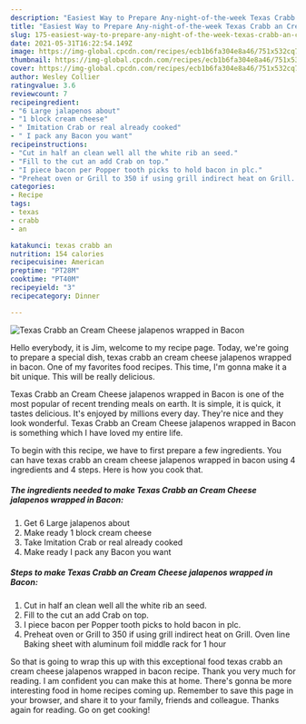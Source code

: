 ```yaml
---
description: "Easiest Way to Prepare Any-night-of-the-week Texas Crabb an Cream Cheese jalapenos wrapped in Bacon"
title: "Easiest Way to Prepare Any-night-of-the-week Texas Crabb an Cream Cheese jalapenos wrapped in Bacon"
slug: 175-easiest-way-to-prepare-any-night-of-the-week-texas-crabb-an-cream-cheese-jalapenos-wrapped-in-bacon
date: 2021-05-31T16:22:54.149Z
image: https://img-global.cpcdn.com/recipes/ecb1b6fa304e8a46/751x532cq70/texas-crabb-an-cream-cheese-jalapenos-wrapped-in-bacon-recipe-main-photo.jpg
thumbnail: https://img-global.cpcdn.com/recipes/ecb1b6fa304e8a46/751x532cq70/texas-crabb-an-cream-cheese-jalapenos-wrapped-in-bacon-recipe-main-photo.jpg
cover: https://img-global.cpcdn.com/recipes/ecb1b6fa304e8a46/751x532cq70/texas-crabb-an-cream-cheese-jalapenos-wrapped-in-bacon-recipe-main-photo.jpg
author: Wesley Collier
ratingvalue: 3.6
reviewcount: 7
recipeingredient:
- "6 Large jalapenos about"
- "1 block cream cheese"
- " Imitation Crab or real already cooked"
- " I pack any Bacon you want"
recipeinstructions:
- "Cut in half an clean well all the white rib an seed."
- "Fill to the cut an add Crab on top."
- "I piece bacon per Popper tooth picks to hold bacon in plc."
- "Preheat oven or Grill to 350 if using grill indirect heat on Grill. Oven line Baking sheet with aluminum foil middle rack for 1 hour"
categories:
- Recipe
tags:
- texas
- crabb
- an

katakunci: texas crabb an 
nutrition: 154 calories
recipecuisine: American
preptime: "PT28M"
cooktime: "PT40M"
recipeyield: "3"
recipecategory: Dinner

---
```



![Texas Crabb an Cream Cheese jalapenos wrapped in Bacon](https://img-global.cpcdn.com/recipes/ecb1b6fa304e8a46/751x532cq70/texas-crabb-an-cream-cheese-jalapenos-wrapped-in-bacon-recipe-main-photo.jpg)

Hello everybody, it is Jim, welcome to my recipe page. Today, we're going to prepare a special dish, texas crabb an cream cheese jalapenos wrapped in bacon. One of my favorites food recipes. This time, I'm gonna make it a bit unique. This will be really delicious.

Texas Crabb an Cream Cheese jalapenos wrapped in Bacon is one of the most popular of recent trending meals on earth. It is simple, it is quick, it tastes delicious. It's enjoyed by millions every day. They're nice and they look wonderful. Texas Crabb an Cream Cheese jalapenos wrapped in Bacon is something which I have loved my entire life.




To begin with this recipe, we have to first prepare a few ingredients. You can have texas crabb an cream cheese jalapenos wrapped in bacon using 4 ingredients and 4 steps. Here is how you cook that.

<!--inarticleads1-->

##### The ingredients needed to make Texas Crabb an Cream Cheese jalapenos wrapped in Bacon:

1. Get 6 Large jalapenos about
1. Make ready 1 block cream cheese
1. Take  Imitation Crab or real already cooked
1. Make ready  I pack any Bacon you want




<!--inarticleads2-->

##### Steps to make Texas Crabb an Cream Cheese jalapenos wrapped in Bacon:

1. Cut in half an clean well all the white rib an seed.
1. Fill to the cut an add Crab on top.
1. I piece bacon per Popper tooth picks to hold bacon in plc.
1. Preheat oven or Grill to 350 if using grill indirect heat on Grill. Oven line Baking sheet with aluminum foil middle rack for 1 hour




So that is going to wrap this up with this exceptional food texas crabb an cream cheese jalapenos wrapped in bacon recipe. Thank you very much for reading. I am confident you can make this at home. There's gonna be more interesting food in home recipes coming up. Remember to save this page in your browser, and share it to your family, friends and colleague. Thanks again for reading. Go on get cooking!
